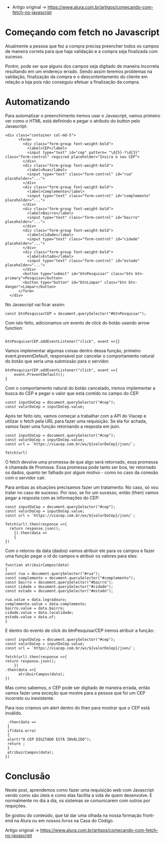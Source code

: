 * Artigo original -> https://www.alura.com.br/artigos/comecando-com-fetch-no-javascript 

# Começando com fetch no Javascript

Atualmente a pessoa que fez a compra precisa preencher todos os campos de maneira correta para que haja validação e a compra seja finalizada com sucesso.

Porém, pode ser que alguns dos campos seja digitado de maneira incorreta resultando em um endereço errado. Sendo assim teremos problemas na validação, finalização da compra e o descontentamento do cliente em relação a loja pois não conseguiu efetuar a finalização da compra.

# Automatizando

Para automatizar o preenchimento iremos usar o Javascript, vamos primeiro ver como o HTML está definindo e pegar o atributo do button pelo Javascript.

```
<div class="container col-md-5">
      <form>
        <div class="form-group font-weight-bold">
          <label>CEP</label>
          <input type="text" id="cep" pattern= "\d{5}-?\d{3}" class="form-control" required placeholder="Insira o seu CEP">
        </div>
        <div class="form-group font-weight-bold">
          <label>Rua</label>
          <input type="text" class="form-control" id="rua" placeholder="...">
        </div>
        <div class="form-group font-weight-bold">
          <label>Complemento</label>
          <input type="text" class="form-control" id="complemento" placeholder="...">
        </div>
        <div class="form-group font-weight-bold">
          <label>Bairro</label>
          <input type="text" class="form-control" id="bairro" placeholder="...">
        </div>
        <div class="form-group font-weight-bold">
          <label>Cidade</label>
          <input type="text" class="form-control" id="cidade" placeholder="...">
        </div>
        <div class="form-group font-weight-bold">
          <label>Estado</label>
          <input type="text" class="form-control" id="estado" placeholder="...">
        </div>
        <button type="submit" id="btnPesquisar" class="btn btn-primary">Pesquisa</button>
        <button type="button" id="btnLimpar" class="btn btn-danger">Limpar</button>
      </form>
  </div>

```

No Javascript vai ficar assim:

```
const btnPesquisarCEP = document.querySelector("#btnPesquisar");
```

Com isto feito, adicionamos um evento de click do botão usando arrow function:

```

btnPesquisarCEP.addEventListener("click", event =>{}

```

Vamos implementar algumas coisas dentro dessa função, primeiro event.preventDefault, responsável por cancelar o comportamento natural do botão que seria uma submissão para o servidor.

```
btnPesquisarCEP.addEventListener("click", event =>{
    event.PreventDefault();
}
```

Com o comportamento natural do botão cancelado, iremos implementar a busca do CEP e pegar o valor que está contido no campo do CEP.

```
const inputDoCep = document.querySelector("#cep");
const valorDoCep = inputDoCep.value;

```

Após ter feito isto, vamos começar a trabalhar com a API do Viacep e utilizar o fetch pela URL para fazer uma requisição. Se ela for achada, vamos fazer uma função retornando a resposta em json.

```
const inputDoCep = document.querySelector("#cep");
const valorDoCep = inputDoCep.value;
const url = `https://viacep.com.br/ws/${valorDoCep}/json/`;

fetch(url)
```

O fetch devolve uma promessa de que algo será retornado, essa promessa é chamada de Promisse. Essa promessa pode tanto ser boa, ter retornado os dados, quanto ter falhado por algum motivo - como no caso da conexão com o servidor cair.

Para ambas as situações precisamos fazer um tratamento. No caso, só vou tratar no caso de sucesso. Por isso, se for um sucesso, então (then) vamos pegar a resposta com as informações do CEP:

```
const inputDoCep = document.querySelector("#cep");
const valorDoCep = inputDoCep.value;
const url = `https://viacep.com.br/ws/${valorDoCep}/json/`;

fetch(url).then(response =>{
  return response.json();
    }).then(data =>
    {
})
```

Com o retorno da data (dados) vamos atribuir ele para os campos e fazer uma função pegar o id do campos e atribuir os valores para eles:

```
function atribuirCampos(data)
{
const rua = document.querySelector("#rua");
const complemento = document.querySelector("#complemento");
const bairro = document.querySelector("#bairro");
const cidade = document.querySelector("#cidade");
const estado = document.querySelector("#estado");

rua.value = data.logradouro;
complemento.value = data.complemento;
bairro.value = data.bairro;
cidade.value = data.localidade;
estado.value = data.uf;
}
```

E dentro do evento de click do btnPesquisarCEP iremos atribuir a função:

```
const inputDoCep = document.querySelector("#cep");
const valorDoCep = inputDoCep.value;
const url = `https://viacep.com.br/ws/${valorDoCep}/json/`;

fetch(url).then(response =>{
return response.json();
    })
.then(data =>{
      atribuirCampos(data);
})
```

Mas como sabemos, o CEP pode ser digitado de maneira errada, então vamos fazer uma exceção que mostre para a pessoa que foi um CEP incorreto ou inexistente.

Para isso criamos um alert dentro do then para mostrar que o CEP está inválido.


```
 .then(data =>
 {
 if(data.erro)
 {
 alert("O CEP DIGITADO ESTÁ INVÁLIDO");
 return ;
 }
 atribuirCampos(data);
})
```

# Conclusão

Neste post, aprendemos como fazer uma requisição web com Javascript vendo como são úteis e como elas facilita a vida de quem desenvolve. E normalmente no dia a dia, os sistemas se comunicarem com outros por requições.

Se gostou do conteúdo, que tal dar uma olhada na nossa formação front-end na Alura ou em nossos livros na Casa do Código.


Artigo original -> https://www.alura.com.br/artigos/comecando-com-fetch-no-javascript 